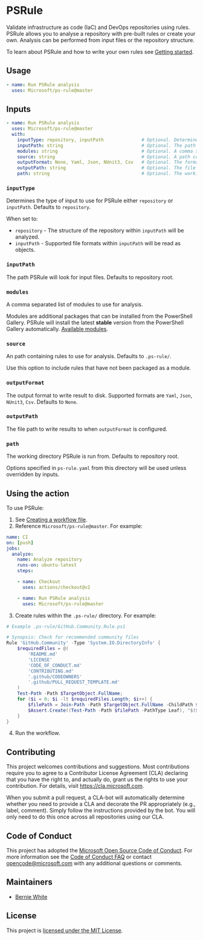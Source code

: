 # PSRule

Validate infrastructure as code (IaC) and DevOps repositories using rules.
PSRule allows you to analyse a repository with pre-built rules or create your own.
Analysis can be performed from input files or the repository structure.

To learn about PSRule and how to write your own rules see [Getting started](https://github.com/microsoft/PSRule#getting-started).

## Usage

```yaml
- name: Run PSRule analysis
  uses: Microsoft/ps-rule@master
```

## Inputs

```yaml
- name: Run PSRule analysis
  uses: Microsoft/ps-rule@master
  with:
    inputType: repository, inputPath              # Optional. Determines the type of input to use for PSRule.
    inputPath: string                             # Optional. The path PSRule will look for files to validate.
    modules: string                               # Optional. A comma separated list of modules to use for analysis.
    source: string                                # Optional. A path containing rules to use for analysis.
    outputFormat: None, Yaml, Json, NUnit3, Csv   # Optional. The format to use when writing results to disk.
    outputPath: string                            # Optional. The file path to write results to.
    path: string                                  # Optional. The working directory PSRule is run from.
```

### `inputType`

Determines the type of input to use for PSRule either `repository` or `inputPath`.
Defaults to `repository`.

When set to:

- `repository` - The structure of the repository within `inputPath` will be analyzed.
- `inputPath` - Supported file formats within `inputPath` will be read as objects.

### `inputPath`

The path PSRule will look for input files.
Defaults to repository root.

### `modules`

A comma separated list of modules to use for analysis.

Modules are additional packages that can be installed from the PowerShell Gallery.
PSRule will install the latest **stable** version from the PowerShell Gallery automatically.
[Available modules](https://www.powershellgallery.com/packages?q=Tags:%22PSRule-rules%22).

### `source`

An path containing rules to use for analysis.
Defaults to `.ps-rule/`.

Use this option to include rules that have not been packaged as a module.

### `outputFormat`

The output format to write result to disk.
Supported formats are `Yaml`, `Json`, `NUnit3`, `Csv`.
Defaults to `None`.

### `outputPath`

The file path to write results to when `outputFormat` is configured.

### `path`

The working directory PSRule is run from.
Defaults to repository root.

Options specified in `ps-rule.yaml` from this directory will be used unless overridden by inputs.

## Using the action

To use PSRule:

1. See [Creating a workflow file](https://help.github.com/en/articles/configuring-a-workflow#creating-a-workflow-file).
2. Reference `Microsoft/ps-rule@master`.
For example:

```yaml
name: CI
on: [push]
jobs:
  analyze:
    name: Analyze repository
    runs-on: ubuntu-latest
    steps:

    - name: Checkout
      uses: actions/checkout@v2

    - name: Run PSRule analysis
      uses: Microsoft/ps-rule@master
```

3. Create rules within the `.ps-rule/` directory.
For example:

```powershell
# Example .ps-rule/GitHub.Community.Rule.ps1

# Synopsis: Check for recommended community files
Rule 'GitHub.Community' -Type 'System.IO.DirectoryInfo' {
    $requiredFiles = @(
        'README.md'
        'LICENSE'
        'CODE_OF_CONDUCT.md'
        'CONTRIBUTING.md'
        '.github/CODEOWNERS'
        '.github/PULL_REQUEST_TEMPLATE.md'
    )
    Test-Path -Path $TargetObject.FullName;
    for ($i = 0; $i -lt $requiredFiles.Length; $i++) {
        $filePath = Join-Path -Path $TargetObject.FullName -ChildPath $requiredFiles[$i];
        $Assert.Create((Test-Path -Path $filePath -PathType Leaf), "$($requiredFiles[$i]) does not exist");
    }
}
```

4. Run the workflow.

## Contributing

This project welcomes contributions and suggestions. Most contributions require you to
agree to a Contributor License Agreement (CLA) declaring that you have the right to,
and actually do, grant us the rights to use your contribution. For details, visit
https://cla.microsoft.com.

When you submit a pull request, a CLA-bot will automatically determine whether you need
to provide a CLA and decorate the PR appropriately (e.g., label, comment). Simply follow the
instructions provided by the bot. You will only need to do this once across all repositories using our CLA.

## Code of Conduct

This project has adopted the [Microsoft Open Source Code of Conduct](https://opensource.microsoft.com/codeofconduct/).
For more information see the [Code of Conduct FAQ](https://opensource.microsoft.com/codeofconduct/faq/)
or contact [opencode@microsoft.com](mailto:opencode@microsoft.com) with any additional questions or comments.

## Maintainers

- [Bernie White](https://github.com/BernieWhite)

## License

This project is [licensed under the MIT License](LICENSE).
